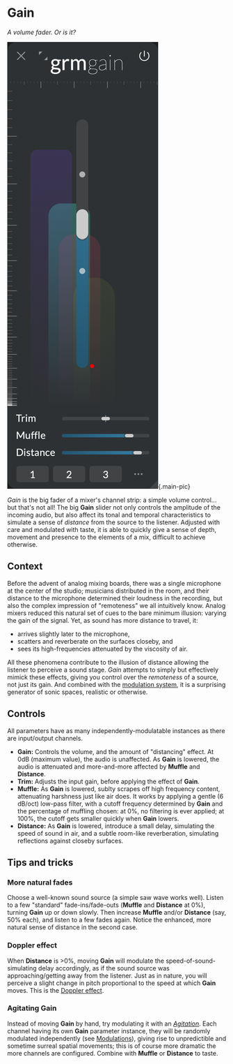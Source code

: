 # Gain

_A volume fader. Or is it?_

![Screenshot of the Gain module](../assets/images/modules/gain/gain.png){.main-pic}

_Gain_ is the big fader of a mixer's channel strip: a simple volume control... but that's not all!
The big **Gain** slider not only controls the amplitude of the incoming audio, but also affect its
tonal and temporal characteristics to simulate a sense of _distance_ from the source to the
listener. Adjusted with care and modulated with taste, it is able to quickly give a sense of depth,
movement and presence to the elements of a mix, difficult to achieve otherwise.

## Context

Before the advent of analog mixing boards, there was a single microphone at the center of the
studio; musicians distributed in the room, and their distance to the microphone determined their
loudness in the recording, but also the complex impression of "remoteness" we all intuitively know.
Analog mixers reduced this natural set of cues to the bare minimum illusion: varying the gain of the
signal. Yet, as sound has more distance to travel, it:

- arrives slightly later to the microphone,
- scatters and reverberate on the surfaces closeby, and
- sees its high-frequencies attenuated by the viscosity of air.

All these phenomena contribute to the illusion of distance allowing the listener to perceive a sound
stage. _Gain_ attempts to simply but effectively mimick these effects, giving you control over the
_remoteness_ of a source, not just its gain. And combined with the [modulation
system](../atelier/modulation.md), it is a surprising generator of sonic spaces, realistic or
otherwise.

## Controls

All parameters have as many independently-modulatable instances as there are input/output channels.

- **Gain:** Controls the volume, and the amount of "distancing" effect. At 0dB (maximum value), the
  audio is unaffected. As **Gain** is lowered, the audio is attenuated and more-and-more affected by
  **Muffle** and **Distance**.
- **Trim:** Adjusts the input gain, before applying the effect of **Gain**.
- **Muffle:** As **Gain** is lowered, sublty scrapes off high frequency content, attenuating
  harshness just like air does. It works by applying a gentle (6 dB/oct) low-pass filter, with a
  cutoff frequency determined by **Gain** and the percentage of muffling chosen: at 0%, no filtering
  is ever applied; at 100%, the cutoff gets smaller quickly when **Gain** lowers.
- **Distance:** As **Gain** is lowered, introduce a small delay, simulating the speed of sound in
  air, and a subtle room-like reverberation, simulating reflections against closeby surfaces.

## Tips and tricks

### More natural fades

Choose a well-known sound source (a simple saw wave works well). Listen to a few "standard"
fade-ins/fade-outs (**Muffle** and **Distance** at 0%), turning **Gain** up or down slowly. Then
increase **Muffle** and/or **Distance** (say, 50% each), and listen to a few fades again. Notice the
enhanced, more natural sense of distance in the second case.

### Doppler effect

When **Distance** is >0%, moving **Gain** will modulate the speed-of-sound-simulating delay
accordingly, as if the sound source was approaching/getting away from the listener. Just as in
nature, you will perceive a slight change in pitch proportional to the speed at which **Gain**
moves. This is the [Doppler effect](https://en.wikipedia.org/wiki/Doppler_effect).

### Agitating **Gain**

Instead of moving **Gain** by hand, try modulating it with an [_Agitation_](agitation.md). Each
channel having its own **Gain** parameter instance, they will be randomly modulated independently
(see [Modulations](../atelier/modulation.md)), giving rise to unpredictible and sometime surreal
spatial movements; this is of course more dramatic the more channels are configured. Combine with
**Muffle** or **Distance** to taste.

